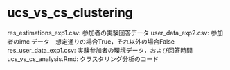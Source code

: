# ucs_vs_cs_clustering
res_estimations_exp1.csv: 参加者の実験回答データ
user_data_exp2.csv: 参加者のimc データ　想定通りの場合True，それ以外の場合False 
res_user_data_exp1.csv: 実験参加者の環境データ，および回答時間
ucs_vs_cs_analysis.Rmd: クラスタリング分析のコード 
